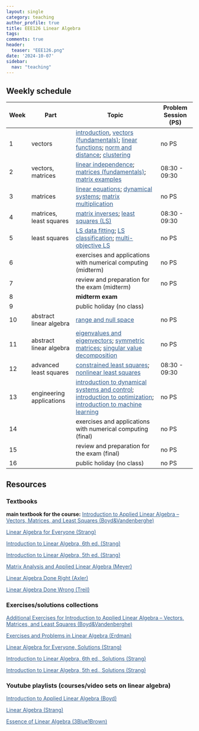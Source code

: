 ```yaml
---
layout: single
category: teaching
author_profile: true
title: EEE126 Linear Algebra
tags:
comments: true
header:
  teaser: "EEE126.png"
date: '2024-10-07'
sidebar:
  nav: "teaching"
---
```


## Weekly schedule

| Week | Part | Topic | Problem Session (PS) |
| ------------- | ------------- | ------------- | ------------- |
| 1 | vectors | <a href="https://sirmatel.github.io/teaching/linear_algebra/intro" style="color: #2d5a8c">introduction</a>, <a href="https://sirmatel.github.io/teaching/linear_algebra/vectors-fundamentals" style="color: #2d5a8c">vectors (fundamentals)</a>; <a href="https://sirmatel.github.io/teaching/linear_algebra/linear-functions" style="color: #2d5a8c">linear functions</a>; <a href="https://sirmatel.github.io/teaching/linear_algebra/norm-and-distance" style="color: #2d5a8c">norm and distance</a>; <a href="https://sirmatel.github.io/teaching/linear_algebra/clustering" style="color: #2d5a8c">clustering</a> | no PS |
| 2 | vectors, matrices | <a href="https://sirmatel.github.io/teaching/linear_algebra/linear-independence" style="color: #2d5a8c">linear independence</a>; <a href="https://sirmatel.github.io/teaching/linear_algebra/matrices-fundamentals" style="color: #2d5a8c">matrices (fundamentals)</a>; <a href="https://sirmatel.github.io/teaching/linear_algebra/matrix-examples" style="color: #2d5a8c">matrix examples</a> | 08:30 - 09:30 |
| 3 | matrices | <a href="https://sirmatel.github.io/teaching/linear_algebra/linear-equations" style="color: #2d5a8c">linear equations</a>; <a href="https://sirmatel.github.io/teaching/linear_algebra/dynamical-systems" style="color: #2d5a8c">dynamical systems</a>; <a href="https://sirmatel.github.io/teaching/linear_algebra/matrix-multiplication" style="color: #2d5a8c">matrix multiplication</a> | no PS |
| 4 | matrices, least squares | <a href="https://sirmatel.github.io/teaching/linear_algebra/matrix-inverses" style="color: #2d5a8c">matrix inverses</a>; <a href="https://sirmatel.github.io/teaching/linear_algebra/least-squares" style="color: #2d5a8c">least squares (LS)</a> | 08:30 - 09:30 |
| 5 | least squares | <a href="https://sirmatel.github.io/teaching/linear_algebra/LS-data-fitting" style="color: #2d5a8c">LS data fitting</a>; <a href="https://sirmatel.github.io/teaching/linear_algebra/LS-classification" style="color: #2d5a8c">LS classification</a>; <a href="https://sirmatel.github.io/teaching/linear_algebra/multi-objective-LS" style="color: #2d5a8c">multi-objective LS</a> | no PS |
| 6 |  | exercises and applications with numerical computing (midterm) | no PS |
| 7 |  | review and preparation for the exam (midterm) | no PS |
| 8 |  | **midterm exam** |
| 9 |  | public holiday (no class) |  |
| 10 | abstract linear algebra | <a href="https://sirmatel.github.io/teaching/linear_algebra/range-and-null-space" style="color: #2d5a8c">range and null space</a> | no PS |
| 11 | abstract linear algebra | <a href="https://sirmatel.github.io/teaching/linear_algebra/eigenvalues-and-eigenvectors" style="color: #2d5a8c">eigenvalues and eigenvectors</a>; <a href="https://sirmatel.github.io/teaching/linear_algebra/symmetric-matrices" style="color: #2d5a8c">symmetric matrices</a>; <a href="https://sirmatel.github.io/teaching/linear_algebra/singular-value-decomposition" style="color: #2d5a8c">singular value decomposition</a> | no PS |
| 12 | advanced least squares | <a href="https://sirmatel.github.io/teaching/linear_algebra/constrained-least-squares" style="color: #2d5a8c">constrained least squares</a>; <a href="https://sirmatel.github.io/teaching/linear_algebra/nonlinear-least-squares" style="color: #2d5a8c">nonlinear least squares</a> | 08:30 - 09:30 |
| 13 | engineering applications | <a href="https://sirmatel.github.io/assets/files/teaching_intros/kontrole-giris.pdf" style="color: #2d5a8c">introduction to dynamical systems and control</a>; <a href="https://sirmatel.github.io/assets/files/teaching_intros/optimizasyona-giris.pdf" style="color: #2d5a8c">introduction to optimization</a>; <a href="https://sirmatel.github.io/assets/files/teaching_intros/makine-ogrenmesine-giris.pdf" style="color: #2d5a8c">introduction to machine learning</a> | no PS |
| 14 |  | exercises and applications with numerical computing (final) | no PS |
| 15 |  | review and preparation for the exam (final) | no PS |
| 16 |  | public holiday (no class) | no PS |

## Resources

### Textbooks

**main textbook for the course:** <a href="https://web.stanford.edu/~boyd/vmls/vmls.pdf" style="color: #2d5a8c">Introduction to Applied Linear Algebra – Vectors, Matrices, and Least Squares (Boyd&Vandenberghe)</a>

<a href="https://math.mit.edu/~gs/everyone/" style="color: #2d5a8c">Linear Algebra for Everyone (Strang)</a>

<a href="https://math.mit.edu/~gs/linearalgebra/ila6/indexila6.html" style="color: #2d5a8c">Introduction to Linear Algebra, 6th ed. (Strang)</a>

<a href="https://math.mit.edu/~gs/linearalgebra/ila5/indexila5.html" style="color: #2d5a8c">Introduction to Linear Algebra, 5th ed. (Strang)</a>

<a href="https://www.stat.uchicago.edu/~lekheng/courses/309/books/Meyer.pdf" style="color: #2d5a8c">Matrix Analysis and Applied Linear Algebra (Meyer)</a>

<a href="https://linear.axler.net/LADR4e.pdf" style="color: #2d5a8c">Linear Algebra Done Right (Axler)</a>

<a href="https://www.math.brown.edu/streil/papers/LADW/LADW_2017-09-04.pdf" style="color: #2d5a8c">Linear Algebra Done Wrong (Treil)</a>

### Exercises/solutions collections

<a href="https://web.stanford.edu/~boyd/vmls/vmls-additional-exercises.pdf" style="color: #2d5a8c">Additional Exercises for Introduction to Applied Linear Algebra – Vectors, Matrices, and Least Squares (Boyd&Vandenberghe)</a>

<a href="https://web.pdx.edu/~erdman/LINALG/Linalg_pdf.pdf" style="color: #2d5a8c">Exercises and Problems in Linear Algebra (Erdman)</a>

<a href="https://math.mit.edu/~gs/everyone/lafesols.pdf" style="color: #2d5a8c">Linear Algebra for Everyone, Solutions (Strang)</a>

<a href="https://math.mit.edu/~gs/linearalgebra/ila6/ila6sols.pdf" style="color: #2d5a8c">Introduction to Linear Algebra, 6th ed., Solutions (Strang)</a>

<a href="https://math.mit.edu/~gs/linearalgebra/ila5/ila5sols.pdf" style="color: #2d5a8c">Introduction to Linear Algebra, 5th ed., Solutions (Strang)</a>

### Youtube playlists (courses/video sets on linear algebra)

<a href="https://www.youtube.com/playlist?list=PLoROMvodv4rMz-WbFQtNUsUElIh2cPmN9" style="color: #2d5a8c">Introduction to Applied Linear Algebra (Boyd)</a>

<a href="https://www.youtube.com/playlist?list=PLE7DDD91010BC51F8" style="color: #2d5a8c">Linear Algebra (Strang)</a>

<a href="https://www.youtube.com/playlist?list=PLZHQObOWTQDPD3MizzM2xVFitgF8hE_ab" style="color: #2d5a8c">Essence of Linear Algebra (3Blue1Brown)</a>
